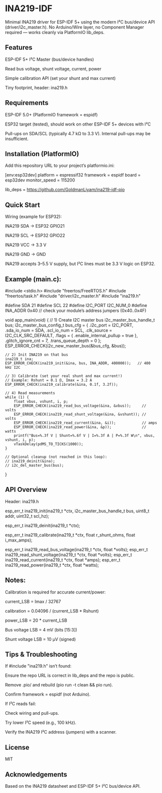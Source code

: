 # INA219-IDF

Minimal INA219 driver for ESP-IDF 5+ using the modern I²C bus/device API (driver/i2c_master.h).
No Arduino/Wire layer, no Component Manager required — works cleanly via PlatformIO lib_deps.

## Features

ESP-IDF 5+ I²C Master (bus/device handles)

Read bus voltage, shunt voltage, current, power

Simple calibration API (set your shunt and max current)

Tiny footprint, header: ina219.h

## Requirements

ESP-IDF 5.0+ (PlatformIO framework = espidf)

ESP32 target (tested), should work on other ESP-IDF 5+ devices with I²C

Pull-ups on SDA/SCL (typically 4.7 kΩ to 3.3 V). Internal pull-ups may be insufficient.

## Installation (PlatformIO)

Add this repository URL to your project’s platformio.ini:

[env:esp32dev]
platform = espressif32
framework = espidf
board = esp32dev
monitor_speed = 115200

lib_deps =
  https://github.com/GoldmanLiyam/ina219-idf-pio



## Quick Start

Wiring (example for ESP32):

INA219 SDA → ESP32 GPIO21

INA219 SCL → ESP32 GPIO22

INA219 VCC → 3.3 V

INA219 GND → GND

INA219 accepts 3–5.5 V supply, but I²C lines must be 3.3 V logic on ESP32.

## Example (main.c):

#include <stdio.h>
#include "freertos/FreeRTOS.h"
#include "freertos/task.h"
#include "driver/i2c_master.h"
#include "ina219.h"

#define SDA       21
#define SCL       22
#define I2C_PORT  I2C_NUM_0
#define INA_ADDR  0x40   // check your module’s address jumpers (0x40..0x4F)

void app_main(void) {
    // 1) Create I2C master bus
    i2c_master_bus_handle_t bus;
    i2c_master_bus_config_t bus_cfg = {
        .i2c_port = I2C_PORT,
        .sda_io_num = SDA,
        .scl_io_num = SCL,
        .clk_source = I2C_CLK_SRC_DEFAULT,
        .flags = { .enable_internal_pullup = true },
        .glitch_ignore_cnt = 7,
        .trans_queue_depth = 0
    };
    ESP_ERROR_CHECK(i2c_new_master_bus(&bus_cfg, &bus));

    // 2) Init INA219 on that bus
    ina219_t ina;
    ESP_ERROR_CHECK(ina219_init(&ina, bus, INA_ADDR, 400000));   // 400 kHz I2C

    // 3) Calibrate (set your real shunt and max current!)
    // Example: Rshunt = 0.1 Ω, Imax = 3.2 A
    ESP_ERROR_CHECK(ina219_calibrate(&ina, 0.1f, 3.2f));

    // 4) Read measurements
    while (1) {
        float vbus, vshunt, i, p;
        ESP_ERROR_CHECK(ina219_read_bus_voltage(&ina, &vbus));     // volts
        ESP_ERROR_CHECK(ina219_read_shunt_voltage(&ina, &vshunt)); // volts
        ESP_ERROR_CHECK(ina219_read_current(&ina, &i));            // amps
        ESP_ERROR_CHECK(ina219_read_power(&ina, &p));              // watts
        printf("Bus=%.3f V | Shunt=%.6f V | I=%.3f A | P=%.3f W\n", vbus, vshunt, i, p);
        vTaskDelay(pdMS_TO_TICKS(1000));
    }

    // Optional cleanup (not reached in this loop):
    // ina219_deinit(&ina);
    // i2c_del_master_bus(bus);
}

## API Overview

Header: ina219.h

esp_err_t ina219_init(ina219_t *ctx,
                      i2c_master_bus_handle_t bus,
                      uint8_t addr,
                      uint32_t scl_hz);

esp_err_t ina219_deinit(ina219_t *ctx);

esp_err_t ina219_calibrate(ina219_t *ctx,
                           float r_shunt_ohms,
                           float i_max_amps);

esp_err_t ina219_read_bus_voltage(ina219_t *ctx, float *volts);
esp_err_t ina219_read_shunt_voltage(ina219_t *ctx, float *volts);
esp_err_t ina219_read_current(ina219_t *ctx, float *amps);
esp_err_t ina219_read_power(ina219_t *ctx, float *watts);


## Notes:

Calibration is required for accurate current/power:

current_LSB = Imax / 32767

calibration = 0.04096 / (current_LSB * Rshunt)

power_LSB = 20 * current_LSB

Bus voltage LSB = 4 mV (bits [15:3])

Shunt voltage LSB = 10 µV (signed)

## Tips & Troubleshooting

If #include "ina219.h" isn’t found:

Ensure the repo URL is correct in lib_deps and the repo is public.

Remove .pio/ and rebuild (pio run -t clean && pio run).

Confirm framework = espidf (not Arduino).

If I²C reads fail:

Check wiring and pull-ups.

Try lower I²C speed (e.g., 100 kHz).

Verify the INA219 I²C address (jumpers) with a scanner.

## License

MIT

## Acknowledgements

Based on the INA219 datasheet and ESP-IDF 5+ I²C bus/device API.
